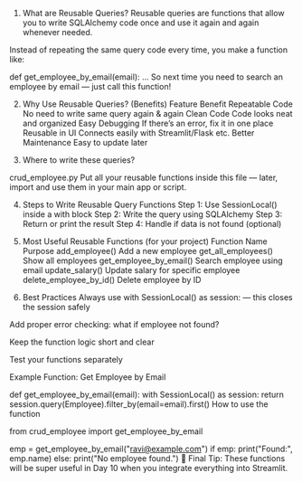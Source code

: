 1. What are Reusable Queries?
Reusable queries are functions that allow you to write SQLAlchemy code once and use it again and again whenever needed.

Instead of repeating the same query code every time, you make a function like:


def get_employee_by_email(email):
    ...
So next time you need to search an employee by email — just call this function!

 2. Why Use Reusable Queries? (Benefits)
 Feature	 Benefit
Repeatable Code	No need to write same query again & again
Clean Code	Code looks neat and organized
Easy Debugging	If there’s an error, fix it in one place
Reusable in UI	Connects easily with Streamlit/Flask etc.
Better Maintenance	Easy to update later

 3. Where to write these queries?

crud_employee.py
Put all your reusable functions inside this file — later, import and use them in your main app or script.

 4. Steps to Write Reusable Query Functions
 Step 1: Use SessionLocal() inside a with block
Step 2: Write the query using SQLAlchemy
 Step 3: Return or print the result
 Step 4: Handle if data is not found (optional)

 5. Most Useful Reusable Functions (for your project)
 Function Name	 Purpose
add_employee()	Add a new employee
get_all_employees()	Show all employees
get_employee_by_email()	Search employee using email
update_salary()	Update salary for specific employee
delete_employee_by_id()	Delete employee by ID

 6. Best Practices
Always use with SessionLocal() as session: — this closes the session safely

Add proper error checking: what if employee not found?

Keep the function logic short and clear

Test your functions separately

 Example Function: Get Employee by Email

def get_employee_by_email(email):
    with SessionLocal() as session:
        return session.query(Employee).filter_by(email=email).first()
 How to use the function

from crud_employee import get_employee_by_email

emp = get_employee_by_email("ravi@example.com")
if emp:
    print("Found:", emp.name)
else:
    print("No employee found.")
📌 Final Tip:
These functions will be super useful in Day 10 when you integrate everything into Streamlit.

